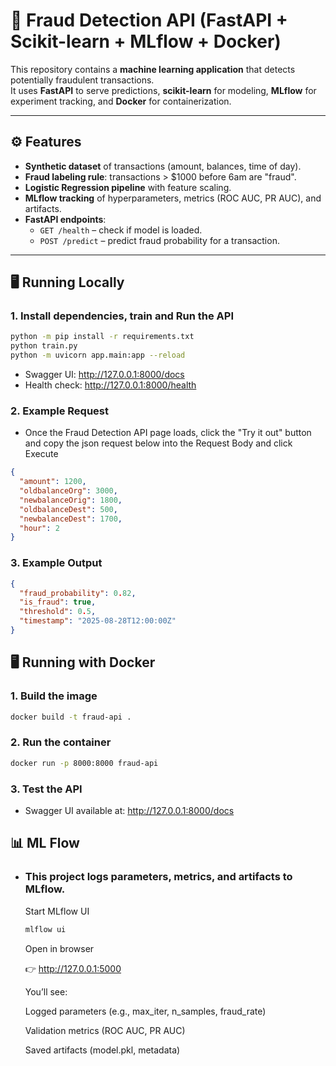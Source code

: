 # 🚀 Fraud Detection API (FastAPI + Scikit-learn + MLflow + Docker)

This repository contains a **machine learning application** that detects potentially fraudulent transactions.  
It uses **FastAPI** to serve predictions, **scikit-learn** for modeling, **MLflow** for experiment tracking, and **Docker** for containerization.


---

## ⚙️ Features
- **Synthetic dataset** of transactions (amount, balances, time of day).
- **Fraud labeling rule**: transactions > $1000 before 6am are "fraud".
- **Logistic Regression pipeline** with feature scaling.
- **MLflow tracking** of hyperparameters, metrics (ROC AUC, PR AUC), and artifacts.
- **FastAPI endpoints**:
  - `GET /health` – check if model is loaded.
  - `POST /predict` – predict fraud probability for a transaction.

---

## 🖥️ Running Locally

### 1. Install dependencies, train and Run the API
```bash
python -m pip install -r requirements.txt
python train.py
python -m uvicorn app.main:app --reload
```
- Swagger UI: http://127.0.0.1:8000/docs
- Health check: http://127.0.0.1:8000/health
### 2. Example Request
- Once the Fraud Detection API page loads, click the "Try it out" button and copy the json request below into the Request Body and click Execute
```json
{
  "amount": 1200,
  "oldbalanceOrg": 3000,
  "newbalanceOrig": 1800,
  "oldbalanceDest": 500,
  "newbalanceDest": 1700,
  "hour": 2
}
```
### 3. Example Output
```json
{
  "fraud_probability": 0.82,
  "is_fraud": true,
  "threshold": 0.5,
  "timestamp": "2025-08-28T12:00:00Z"
}
```
## 🖥️ Running with Docker
### 1. Build the image
  ```bash
  docker build -t fraud-api .
  ```

### 2. Run the container
  ```bash
  docker run -p 8000:8000 fraud-api
  ```
### 3. Test the API
  - Swagger UI available at: http://127.0.0.1:8000/docs

## 📊 ML Flow
- ### This project logs parameters, metrics, and artifacts to MLflow.
  Start MLflow UI
  ```bash
  mlflow ui
  ```
  Open in browser

  👉 http://127.0.0.1:5000

  You’ll see:

  Logged parameters (e.g., max_iter, n_samples, fraud_rate)

  Validation metrics (ROC AUC, PR AUC)

  Saved artifacts (model.pkl, metadata)
